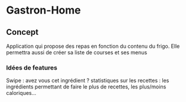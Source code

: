 # Gastron-Home

## Concept

Application qui propose des repas en fonction du contenu du frigo. Elle permettra aussi de créer sa liste de courses et ses menus

### Idées de features

Swipe : avez vous cet ingrédient ?
statistiques sur les recettes : les ingrédients permettant de faire le plus de recettes, les plus/moins caloriques...
